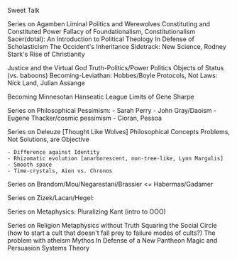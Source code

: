 Sweet Talk

Series on Agamben
    Liminal Politics and Werewolves
    Constituting and Constituted Power
        Fallacy of Foundationalism, Constitutionalism
        Sacer(dotal): An Introduction to Political Theology
    In Defense of Scholasticism
    The Occident's Inheritance
        Sidetrack: New Science, Rodney Stark's Rise of Christianity

Justice and the Virtual God
Truth-Politics/Power Politics
Objects of Status (vs. baboons)
Becoming-Leviathan: Hobbes/Boyle
Protocols, Not Laws: Nick Land, Julian Assange

Becoming Minnesotan
Hanseatic League
Limits of Gene Sharpe


Series on Philosophical Pessimism:
    - Sarah Perry
    - John Gray/Daoism
    - Eugene Thacker/cosmic pessimism
    - Cioran, Pessoa


Series on Deleuze [Thought Like Wolves]
    Philosophical Concepts
    Problems, Not Solutions, are Objective


    - Difference against Identity
    - Rhizomatic evolution [anarborescent, non-tree-like, Lynn Margulis]
    - Smooth space
    - Time-crystals, Aion vs. Chronos

Series on Brandom/Mou/Negarestani/Brassier <= Habermas/Gadamer

Series on Zizek/Lacan/Hegel:

Series on Metaphysics:
    Pluralizing Kant (intro to OOO)


Series on Religion
    Metaphysics without Truth
    Squaring the Social Circle (how to start a cult that doesn't fall prey to failure modes of cults?)
    The problem with atheism
    Mythos
    In Defense of a New Pantheon
    Magic and Persuasion
    Systems Theory
